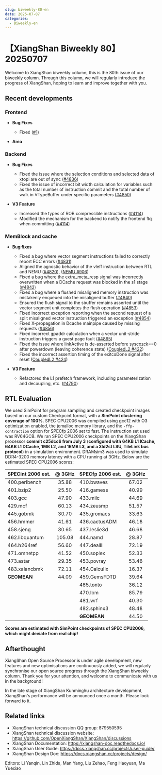 ```yaml
---
slug: biweekly-80-en
date: 2025-07-07
categories:
  - Biweekly-en
---
```


# 【XiangShan Biweekly 80】20250707

Welcome to XiangShan biweekly column, this is the 80th issue of our biweekly column. Through this column, we will regularly introduce the progress of XiangShan, hoping to learn and improve together with you.

<!-- more -->
## Recent developments

### Frontend

- **Bug Fixes**
    - Fixed ([#1](https://github.com/OpenXiangShan/XiangShan/pull/1))

- **Area**

### Backend

- **Bug Fixes**
    - Fixed the issue where the selection conditions and selected data of xtopi are out of sync ([#4836](https://github.com/OpenXiangShan/XiangShan/pull/4836))
    - Fixed the issue of incorrect bit width calculation for variables such as the total number of instruction commit and the total number of walk in VTypeBuffer under specific parameters ([#4850](https://github.com/OpenXiangShan/XiangShan/pull/4850))

- **V3 Feature**
    - Increased the types of ROB compressible instructions ([#4114](https://github.com/OpenXiangShan/XiangShan/pull/4114))
    - Modified the mechanism for the backend to notify the frontend ftq when committing ([#4114](https://github.com/OpenXiangShan/XiangShan/pull/4114))

### MemBlock and cache

- **Bug fixes**
    - Fixed a bug where vector segment instructions failed to correctly report ECC errors ([#4831](https://github.com/OpenXiangShan/XiangShan/pull/4831))
    - Aligned the agnostic behavior of the vleff instruction between RTL and NEMU ([#4820](https://github.com/OpenXiangShan/XiangShan/pull/4820)), ([NEMU #906](https://github.com/OpenXiangShan/NEMU/pull/906))
    - Fixed a bug where the extra_meta_resp signal was incorrectly overwritten when a DCache request was blocked in the s1 stage ([#4842](https://github.com/OpenXiangShan/XiangShan/pull/4842))
    - Fixed a bug where a flushed misaligned memory instruction was mistakenly enqueued into the misaligned buffer ([#4840](https://github.com/OpenXiangShan/XiangShan/pull/4840))
    - Ensured the flush signal to the sbuffer remains asserted until the vector segment unit completes the flush operation ([#4853](https://github.com/OpenXiangShan/XiangShan/pull/4853))
    - Fixed incorrect exception reporting when the second request of a split misaligned vector instruction triggered an exception ([#4854](https://github.com/OpenXiangShan/XiangShan/pull/4854))
    - Fixed X-propagation in Dcache mainpipe caused by missing requests ([#4856](https://github.com/OpenXiangShan/XiangShan/pull/4856))
    - Fixed incorrect gpaddr calculation when a vector unit-stride instruction triggers a guest page fault ([#4865](https://github.com/OpenXiangShan/XiangShan/pull/4865))
    - Fixed the issue where linkActive is de-asserted before syscozck==0 after powerdown (leaving coherence state) ([CoupledL2 #422](https://github.com/OpenXiangShan/CoupledL2/pull/422))
    - Fixed the incorrect assertion timing of the exitcoDone signal after reset ([CoupledL2 #424](https://github.com/OpenXiangShan/CoupledL2/pull/424))

- **V3 Feature**
    - Refactored the L1 prefetch framework, including parameterization and decoupling, etc. ([#4790](https://github.com/OpenXiangShan/XiangShan/pull/4790))

## RTL Evaluation

We used SimPoint for program sampling and created checkpoint images based on our custom Checkpoint format, with a **SimPoint clustering coverage of 100%**. SPEC CPU2006 was compiled using gcc12 with O3 optimization enabled, the jemalloc memory library, and the `-ffp-contraction` option for SPECfp 2006 set to fast. The instruction set used was RV64GCB. We ran SPEC CPU2006 checkpoints on the XiangShan processor **commit c25dcc6 from July 3** (**configured with 64KB L1 ICache, 64KB L1 DCache, 1MB L2, and 16MB L3, and a 3ld2st LSU, TileLink bus protocol**) in a simulation environment. DRAMsim3 was used to simulate DDR4-3200 memory latency with a CPU running at 3GHz. Below are the estimated SPEC CPU2006 scores:

| SPECint 2006 est. | @ 3GHz | SPECfp 2006 est.  | @ 3GHz |
| :---------------- | :----: | :---------------- | :----: |
| 400.perlbench     | 35.88  | 410.bwaves        | 67.02  |
| 401.bzip2         | 25.50  | 416.gamess        | 40.99  |
| 403.gcc           | 47.90  | 433.milc          | 44.69  |
| 429.mcf           | 60.13  | 434.zeusmp        | 51.57  |
| 445.gobmk         | 30.70  | 435.gromacs       | 33.63  |
| 456.hmmer         | 41.61  | 436.cactusADM     | 46.18  |
| 458.sjeng         | 30.65  | 437.leslie3d      | 46.68  |
| 462.libquantum    | 105.08 | 444.namd          | 28.87  |
| 464.h264ref       | 56.60  | 447.dealII        | 72.19  |
| 471.omnetpp       | 41.52  | 450.soplex        | 52.33  |
| 473.astar         | 29.35  | 453.povray        | 53.46  |
| 483.xalancbmk     | 72.11  | 454.Calculix      | 16.37  |
| **GEOMEAN**       | 44.09  | 459.GemsFDTD      | 39.64  |
|                   |        | 465.tonto         | 36.12  |
|                   |        | 470.lbm           | 85.79  |
|                   |        | 481.wrf           | 40.30  |
|                   |        | 482.sphinx3       | 48.48  |
|                   |        | **GEOMEAN**       | 44.50  |

**Scores are estimated with SimPoint checkpoints of SPEC CPU2006, which might deviate from real chip!**

## Afterthought

XiangShan Open Source Processor is under agile development, new features and new optimisations are continuously added, we will regularly synchronise our open source progress through the XiangShan biweekly column. Thank you for your attention, and welcome to communicate with us in the background!

In the late stage of XiangShan Kunminghu architecture development, XiangShan's performance will be announced once a month. Please look forward to it.

## Related links

- XiangShan technical discussion QQ group: 879550595
- XiangShan technical discussion website: https://github.com/OpenXiangShan/XiangShan/discussions
- XiangShan Documentation: https://xiangshan-doc.readthedocs.io/
- XiangShan User Guide: https://docs.xiangshan.cc/projects/user-guide/
- XiangShan Design Doc: https://docs.xiangshan.cc/projects/design/

Editors: Li Yanqin, Lin Zhida, Man Yang, Liu Zehao, Feng Haoyuan, Ma Yuexiao